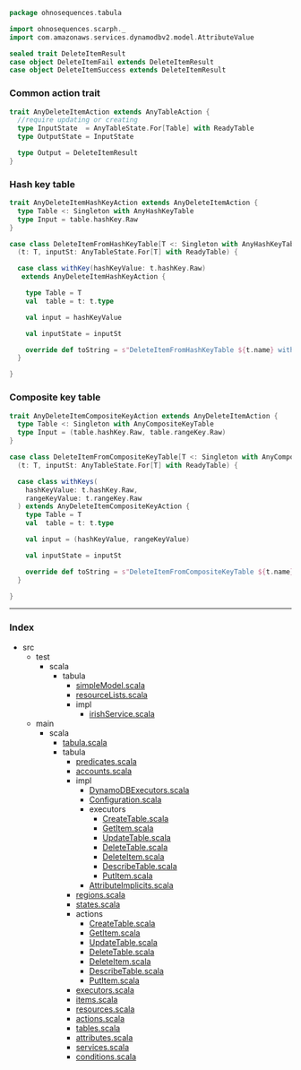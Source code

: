 
```scala
package ohnosequences.tabula

import ohnosequences.scarph._
import com.amazonaws.services.dynamodbv2.model.AttributeValue

sealed trait DeleteItemResult
case object DeleteItemFail extends DeleteItemResult
case object DeleteItemSuccess extends DeleteItemResult
```

### Common action trait

```scala
trait AnyDeleteItemAction extends AnyTableAction {
  //require updating or creating
  type InputState  = AnyTableState.For[Table] with ReadyTable
  type OutputState = InputState

  type Output = DeleteItemResult
}
```

### Hash key table

```scala
trait AnyDeleteItemHashKeyAction extends AnyDeleteItemAction {
  type Table <: Singleton with AnyHashKeyTable
  type Input = table.hashKey.Raw
}

case class DeleteItemFromHashKeyTable[T <: Singleton with AnyHashKeyTable]
  (t: T, inputSt: AnyTableState.For[T] with ReadyTable) {

  case class withKey(hashKeyValue: t.hashKey.Raw)
   extends AnyDeleteItemHashKeyAction {

    type Table = T
    val  table = t: t.type

    val input = hashKeyValue

    val inputState = inputSt

    override def toString = s"DeleteItemFromHashKeyTable ${t.name} withKey ${hashKeyValue}"
  }

}
```

### Composite key table

```scala
trait AnyDeleteItemCompositeKeyAction extends AnyDeleteItemAction {
  type Table <: Singleton with AnyCompositeKeyTable
  type Input = (table.hashKey.Raw, table.rangeKey.Raw)
}

case class DeleteItemFromCompositeKeyTable[T <: Singleton with AnyCompositeKeyTable]
  (t: T, inputSt: AnyTableState.For[T] with ReadyTable) {

  case class withKeys(
    hashKeyValue: t.hashKey.Raw,
    rangeKeyValue: t.rangeKey.Raw
  ) extends AnyDeleteItemCompositeKeyAction {
    type Table = T
    val  table = t: t.type

    val input = (hashKeyValue, rangeKeyValue)

    val inputState = inputSt

    override def toString = s"DeleteItemFromCompositeKeyTable ${t.name} withKeys ${(hashKeyValue, rangeKeyValue)}"
  }

}

```


------

### Index

+ src
  + test
    + scala
      + tabula
        + [simpleModel.scala][test/scala/tabula/simpleModel.scala]
        + [resourceLists.scala][test/scala/tabula/resourceLists.scala]
        + impl
          + [irishService.scala][test/scala/tabula/impl/irishService.scala]
  + main
    + scala
      + [tabula.scala][main/scala/tabula.scala]
      + tabula
        + [predicates.scala][main/scala/tabula/predicates.scala]
        + [accounts.scala][main/scala/tabula/accounts.scala]
        + impl
          + [DynamoDBExecutors.scala][main/scala/tabula/impl/DynamoDBExecutors.scala]
          + [Configuration.scala][main/scala/tabula/impl/Configuration.scala]
          + executors
            + [CreateTable.scala][main/scala/tabula/impl/executors/CreateTable.scala]
            + [GetItem.scala][main/scala/tabula/impl/executors/GetItem.scala]
            + [UpdateTable.scala][main/scala/tabula/impl/executors/UpdateTable.scala]
            + [DeleteTable.scala][main/scala/tabula/impl/executors/DeleteTable.scala]
            + [DeleteItem.scala][main/scala/tabula/impl/executors/DeleteItem.scala]
            + [DescribeTable.scala][main/scala/tabula/impl/executors/DescribeTable.scala]
            + [PutItem.scala][main/scala/tabula/impl/executors/PutItem.scala]
          + [AttributeImplicits.scala][main/scala/tabula/impl/AttributeImplicits.scala]
        + [regions.scala][main/scala/tabula/regions.scala]
        + [states.scala][main/scala/tabula/states.scala]
        + actions
          + [CreateTable.scala][main/scala/tabula/actions/CreateTable.scala]
          + [GetItem.scala][main/scala/tabula/actions/GetItem.scala]
          + [UpdateTable.scala][main/scala/tabula/actions/UpdateTable.scala]
          + [DeleteTable.scala][main/scala/tabula/actions/DeleteTable.scala]
          + [DeleteItem.scala][main/scala/tabula/actions/DeleteItem.scala]
          + [DescribeTable.scala][main/scala/tabula/actions/DescribeTable.scala]
          + [PutItem.scala][main/scala/tabula/actions/PutItem.scala]
        + [executors.scala][main/scala/tabula/executors.scala]
        + [items.scala][main/scala/tabula/items.scala]
        + [resources.scala][main/scala/tabula/resources.scala]
        + [actions.scala][main/scala/tabula/actions.scala]
        + [tables.scala][main/scala/tabula/tables.scala]
        + [attributes.scala][main/scala/tabula/attributes.scala]
        + [services.scala][main/scala/tabula/services.scala]
        + [conditions.scala][main/scala/tabula/conditions.scala]

[test/scala/tabula/simpleModel.scala]: ../../../../test/scala/tabula/simpleModel.scala.md
[test/scala/tabula/resourceLists.scala]: ../../../../test/scala/tabula/resourceLists.scala.md
[test/scala/tabula/impl/irishService.scala]: ../../../../test/scala/tabula/impl/irishService.scala.md
[main/scala/tabula.scala]: ../../tabula.scala.md
[main/scala/tabula/predicates.scala]: ../predicates.scala.md
[main/scala/tabula/accounts.scala]: ../accounts.scala.md
[main/scala/tabula/impl/DynamoDBExecutors.scala]: ../impl/DynamoDBExecutors.scala.md
[main/scala/tabula/impl/Configuration.scala]: ../impl/Configuration.scala.md
[main/scala/tabula/impl/executors/CreateTable.scala]: ../impl/executors/CreateTable.scala.md
[main/scala/tabula/impl/executors/GetItem.scala]: ../impl/executors/GetItem.scala.md
[main/scala/tabula/impl/executors/UpdateTable.scala]: ../impl/executors/UpdateTable.scala.md
[main/scala/tabula/impl/executors/DeleteTable.scala]: ../impl/executors/DeleteTable.scala.md
[main/scala/tabula/impl/executors/DeleteItem.scala]: ../impl/executors/DeleteItem.scala.md
[main/scala/tabula/impl/executors/DescribeTable.scala]: ../impl/executors/DescribeTable.scala.md
[main/scala/tabula/impl/executors/PutItem.scala]: ../impl/executors/PutItem.scala.md
[main/scala/tabula/impl/AttributeImplicits.scala]: ../impl/AttributeImplicits.scala.md
[main/scala/tabula/regions.scala]: ../regions.scala.md
[main/scala/tabula/states.scala]: ../states.scala.md
[main/scala/tabula/actions/CreateTable.scala]: CreateTable.scala.md
[main/scala/tabula/actions/GetItem.scala]: GetItem.scala.md
[main/scala/tabula/actions/UpdateTable.scala]: UpdateTable.scala.md
[main/scala/tabula/actions/DeleteTable.scala]: DeleteTable.scala.md
[main/scala/tabula/actions/DeleteItem.scala]: DeleteItem.scala.md
[main/scala/tabula/actions/DescribeTable.scala]: DescribeTable.scala.md
[main/scala/tabula/actions/PutItem.scala]: PutItem.scala.md
[main/scala/tabula/executors.scala]: ../executors.scala.md
[main/scala/tabula/items.scala]: ../items.scala.md
[main/scala/tabula/resources.scala]: ../resources.scala.md
[main/scala/tabula/actions.scala]: ../actions.scala.md
[main/scala/tabula/tables.scala]: ../tables.scala.md
[main/scala/tabula/attributes.scala]: ../attributes.scala.md
[main/scala/tabula/services.scala]: ../services.scala.md
[main/scala/tabula/conditions.scala]: ../conditions.scala.md